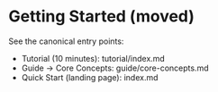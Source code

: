 # Getting Started (moved)

See the canonical entry points:

- Tutorial (10 minutes): tutorial/index.md
- Guide → Core Concepts: guide/core-concepts.md
- Quick Start (landing page): index.md
